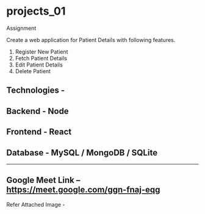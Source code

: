 # projects_01
Assignment

Create a web application for Patient Details with following features.
1) Register New Patient
2) Fetch Patient Details 
3) Edit Patient Details
4) Delete Patient

Technologies -
-----------------------
Backend -
Node
-----------------------
Frontend -
React
-----------------------
Database -
MySQL / MongoDB / SQLite
-----------------------

-----------------------
Google Meet Link –
https://meet.google.com/ggn-fnaj-eqg
-----------------------

Refer Attached Image -

 
